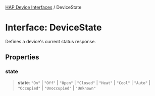 [HAP Device Interfaces](../README.md) / DeviceState

# Interface: DeviceState

Defines a device's current status response.

## Properties

### state

> **state**: `"On"` \| `"Off"` \| `"Open"` \| `"Closed"` \| `"Heat"` \| `"Cool"` \| `"Auto"` \| `"Occupied"` \| `"Unoccupied"` \| `"Unknown"`
